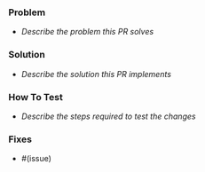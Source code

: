 ### Problem
- _Describe the problem this PR solves_

### Solution
- _Describe the solution this PR implements_

### How To Test
- _Describe the steps required to test the changes_

### Fixes 
- #(issue)

